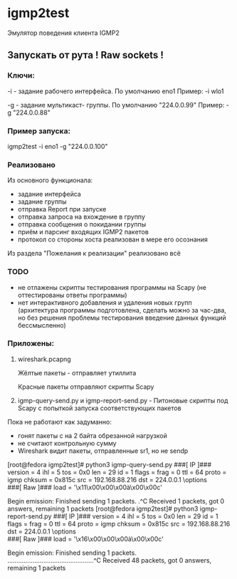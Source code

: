 # igmp2test
Эмулятор поведения клиента IGMP2

## Запускать от рута ! Raw sockets !

### Ключи:

-i      - задание рабочего интерфейса. По умолчанию eno1
          Пример:
          -i wlo1

-g      - задание мультикаст- группы. По умолчанию "224.0.0.99"
          Пример:
          -g "224.0.0.88"

### Пример запуска:

igmp2test -i eno1 -g "224.0.0.100"


### Реализовано

Из основного функционала:

+ задание интерфейса
+ задание группы
+ отправка Report при запуске
+ отправка запроса на вхождение в группу
+ отправка сообщения о покидании группы
+ приём и парсинг входящих IGMP2 пакетов
+ протокол со стороны хоста реализован в мере его осознания

Из раздела "Пожелания к реализации" реализовано всё


### TODO

- не отлажены скрипты тестирования программы на Scapy (не оттестированы ответы программы)
- нет интерактивного добавления и удаления новых групп (архитектура программы подготовлена,
  сделать можно за час-два, но без решения проблемы тестирования введение данных функций бессмысленно)


### Приложены:

1. wireshark.pcapng

   Жёлтые пакеты - отправляет утиллита

   Красные пакеты отправляют скрипты Scapy


2. igmp-query-send.py и igmp-report-send.py  - Питоновые скрипты под Scapy с попыткой запуска
соответствующих пакетов

Пока не работают как задуманно:
- гонят пакеты с на 2 байта обрезанной нагрузкой
- не считают контрольную сумму
- Wireshark видит пакеты, отправленные sr1, но не sendp


[root@fedora igmp2test]# python3 igmp-query-send.py
###[ IP ]###
  version   = 4
  ihl       = 5
  tos       = 0x0
  len       = 29
  id        = 1
  flags     =
  frag      = 0
  ttl       = 64
  proto     = igmp
  chksum    = 0x815c
  src       = 192.168.88.216
  dst       = 224.0.0.1
  \options   \
###[ Raw ]###
     load      = '\x11\x00\x00\x00à\x00\x00c'

Begin emission:
Finished sending 1 packets.
.^C
Received 1 packets, got 0 answers, remaining 1 packets
[root@fedora igmp2test]# python3 igmp-report-send.py
###[ IP ]###
  version   = 4
  ihl       = 5
  tos       = 0x0
  len       = 29
  id        = 1
  flags     =
  frag      = 0
  ttl       = 64
  proto     = igmp
  chksum    = 0x815c
  src       = 192.168.88.216
  dst       = 224.0.0.1
  \options   \
###[ Raw ]###
     load      = '\x16\x00\x00\x00à\x00\x00c'

Begin emission:
Finished sending 1 packets.
................................................^C
Received 48 packets, got 0 answers, remaining 1 packets

